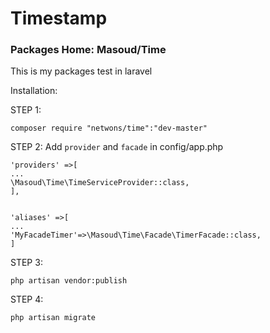 # Timestamp
### Packages Home: Masoud/Time
This is my packages test in laravel

Installation:

STEP 1:

```
composer require "netwons/time":"dev-master"
```
STEP 2: Add `provider` and `facade` in config/app.php

```
'providers' =>[
...
\Masoud\Time\TimeServiceProvider::class,
],


'aliases' =>[
...
'MyFacadeTimer'=>\Masoud\Time\Facade\TimerFacade::class,
]
```

STEP 3:
```
php artisan vendor:publish
```

STEP 4:

```
php artisan migrate
```

